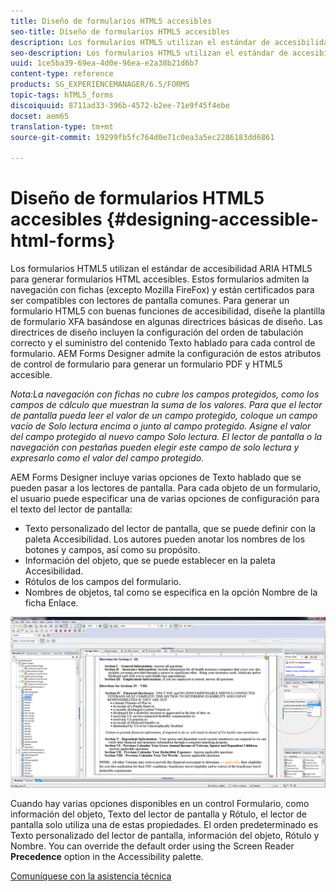 ```yaml
---
title: Diseño de formularios HTML5 accesibles
seo-title: Diseño de formularios HTML5 accesibles
description: Los formularios HTML5 utilizan el estándar de accesibilidad ARIA HTML5. Estos formularios admiten la navegación con fichas y están certificados para ser compatibles con lectores de pantalla comunes.
seo-description: Los formularios HTML5 utilizan el estándar de accesibilidad ARIA HTML5. Estos formularios admiten la navegación con fichas y están certificados para ser compatibles con lectores de pantalla comunes.
uuid: 1ce5ba39-69ea-4d0e-96ea-e2a38b21d6b7
content-type: reference
products: SG_EXPERIENCEMANAGER/6.5/FORMS
topic-tags: hTML5_forms
discoiquuid: 8711ad33-396b-4572-b2ee-71e9f45f4ebe
docset: aem65
translation-type: tm+mt
source-git-commit: 19299fb5fc764d0e71c0ea3a5ec2286183dd6861

---
```



# Diseño de formularios HTML5 accesibles {#designing-accessible-html-forms}

Los formularios HTML5 utilizan el estándar de accesibilidad ARIA HTML5 para generar formularios HTML accesibles. Estos formularios admiten la navegación con fichas (excepto Mozilla FireFox) y están certificados para ser compatibles con lectores de pantalla comunes. Para generar un formulario HTML5 con buenas funciones de accesibilidad, diseñe la plantilla de formulario XFA basándose en algunas directrices básicas de diseño. Las directrices de diseño incluyen la configuración del orden de tabulación correcto y el suministro del contenido Texto hablado para cada control de formulario. AEM Forms Designer admite la configuración de estos atributos de control de formulario para generar un formulario PDF y HTML5 accesible.

*Nota:La navegación con fichas no cubre los campos protegidos, como los campos de cálculo que muestran la suma de los valores. Para que el lector de pantalla pueda leer el valor de un campo protegido, coloque un campo vacío de Solo lectura encima o junto al campo protegido. Asigne el valor del campo protegido al nuevo campo Solo lectura. El lector de pantalla o la navegación con pestañas pueden elegir este campo de solo lectura y expresarlo como el valor del campo protegido.*

AEM Forms Designer incluye varias opciones de Texto hablado que se pueden pasar a los lectores de pantalla. Para cada objeto de un formulario, el usuario puede especificar una de varias opciones de configuración para el texto del lector de pantalla:

* Texto personalizado del lector de pantalla, que se puede definir con la paleta Accesibilidad. Los autores pueden anotar los nombres de los botones y campos, así como su propósito.
* Información del objeto, que se puede establecer en la paleta Accesibilidad.
* Rótulos de los campos del formulario.
* Nombres de objetos, tal como se especifica en la opción Nombre de la ficha Enlace.

![accesibilidad](assets/accessibility.png)

Cuando hay varias opciones disponibles en un control Formulario, como información del objeto, Texto del lector de pantalla y Rótulo, el lector de pantalla solo utiliza una de estas propiedades. El orden predeterminado es Texto personalizado del lector de pantalla, información del objeto, Rótulo y Nombre. You can override the default order using the Screen Reader **Precedence** option in the Accessibility palette.

[Comuníquese con la asistencia técnica](https://www.adobe.com/account/sign-in.supportportal.html)
